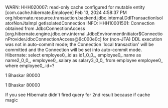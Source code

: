
WARN: HHH020007: read-only cache configured for mutable entity [com.cache.hibernate.Employee]
Feb 13, 2024 4:58:37 PM org.hibernate.resource.transaction.backend.jdbc.internal.DdlTransactionIsolatorNonJtaImpl getIsolatedConnection
INFO: HHH10001501: Connection obtained from JdbcConnectionAccess [org.hibernate.engine.jdbc.env.internal.JdbcEnvironmentInitiator$ConnectionProviderJdbcConnectionAccess@6c000e0c] for (non-JTA) DDL execution was not in auto-commit mode; the Connection 'local transaction' will be committed and the Connection will be set into auto-commit mode.
Hibernate: select employee0_.id as id1_0_0_, employee0_.name as name2_0_0_, employee0_.salary as salary3_0_0_ from employee employee0_ where employee0_.id=?

1 Bhaskar 80000

1 Bhaskar 80000

If you see Hibernate didn't fired query for 2nd result because if cache magic
